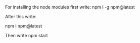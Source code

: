 For installing the node modules first write:
npm i -g npm@latest

After this write:

npm i npm@latest

Then write
npm start

